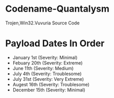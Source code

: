 # Codename-Quantalysm
Trojen,Win32.Vuvuria Source Code


# Payload Dates In Order

- January 1st (Severity: Minimal)
- Febuary 20th (Severity: Extreme)
- June 11th (Severity: Medium)
- July 4th (Severity: Troublesome)
- July 31st (Severity: Very Extreme)
- Augest 16th (Severity: Troublesome)
- December 15th (Severity: Minimal)

